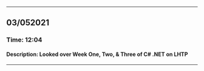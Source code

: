 <hr />
<h2>03/052021</h2>
<h3>Time: 12:04</h3>
<h4>Description: Looked over Week One, Two, & Three of C# .NET on LHTP</h4>
<hr />